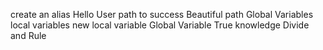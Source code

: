 create an alias
Hello User
path to success
Beautiful path
Global Variables
local variables
new local variable
Global Variable
True knowledge
Divide and Rule
